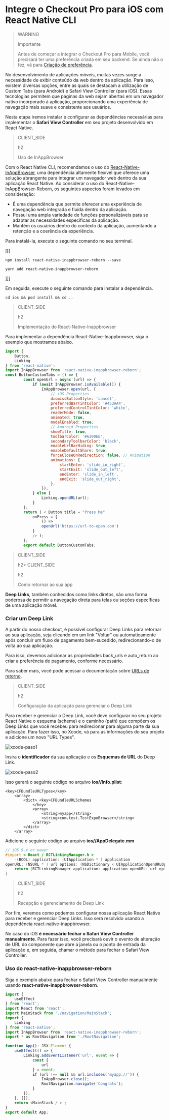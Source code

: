 # Integre o Checkout Pro para iOS com React Native CLI

> WARNING
>
> Importante
>
> Antes de começar a integrar o Checkout Pro para Mobile, você precisará ter uma preferência criada em seu backend. Se ainda não o fez, vá para [Criação de preferência](/developers/pt/docs/checkout-pro/integrate-preferences).

No desenvolvimento de aplicações móveis, muitas vezes surge a necessidade de exibir conteúdo da web dentro da aplicação. Para isso, existem diversas opções, entre as quais se destacam a utilização de Custom Tabs (para Android) e Safari View Controller (para iOS). Essas tecnologias permitem que páginas da web sejam abertas em um navegador nativo incorporado á aplicação, proporcionando uma experiência de navegação mais suave e consistente aos usuários.

Nesta etapa iremos instalar e configurar as dependências necessárias para implementar o **Safari View Controller** em seu projeto desenvolvido em React Native.

> CLIENT_SIDE
>
> h2
>
> Uso de InAppBrowser

Com o React Native CLI, recomendamos o uso do [React-Native-InAppBrowser](https://www.npmjs.com/package/react-native-inappbrowser-reborn), uma dependência altamente flexível que oferece uma solução abrangente para integrar um navegador web dentro da sua aplicação React Native. Ao considerar o uso do React-Native-InAppBrowser-Reborn, os seguintes aspectos foram levados em consideração:

* É uma dependência que permite oferecer uma experiência de navegação web integrada e fluída dentro da aplicação.
* Possui uma ampla variedade de funções personalizáveis para se adaptar às necessidades específicas da aplicação.
* Mantém os usuários dentro do contexto da aplicação, aumentando a retenção e a coerência da experiência.

Para instalá-la, execute o seguinte comando no seu terminal.

[[[
```npm
npm install react-native-inappbrowser-reborn --save
```
```yarn
yarn add react-native-inappbrowser-reborn
```
]]]

Em seguida, execute o seguinte comando para instalar a dependência.

```
cd ios && pod install && cd ..
```

> CLIENT_SIDE
>
> h2
>
> Implementação do React-Native-Inappbrowser

Para implementar a dependência React-Native-Inappbrowser, siga o exemplo que mostramos abaixo.

```JavaScript
import {
	Button,
	Linking
} from 'react-native';
import InAppBrowser from 'react-native-inappbrowser-reborn';
const ButtonCustomTabs = () => {
		const openUrl = async (url) => {
			if (await InAppBrowser.isAvailable()) {
				InAppBrowser.open(url, {
					// iOS Properties
					dismissButtonStyle: 'cancel',
					preferredBarTintColor: '#453AA4',
					preferredControlTintColor: 'white',
					readerMode: false,
					animated: true,
					modalEnabled: true,
					// Android Properties
					showTitle: true,
					toolbarColor: '#6200EE',
					secondaryToolbarColor: 'black',
					enableUrlBarHiding: true,
					enableDefaultShare: true,
					forceCloseOnRedirection: false, // Animation
					animations: {
						startEnter: 'slide_in_right',
						startExit: 'slide_out_left',
						endEnter: 'slide_in_left',
						endExit: 'slide_out_right',
					},
				});
			} else {
				Linking.openURL(url);
			}
		};
		return ( < Button title = "Press Me"
			onPress = {
				() =>
				openUrl('https://url-to-open.com')
			}
			/> );
		};
		export default ButtonCustomTabs;
```

> CLIENT_SIDE
>
> h2> CLIENT_SIDE
>
> h2
>
> Como retornar ao sua app

**Deep Links**, também conhecidos como links diretos, são uma forma poderosa de permitir a navegação direta para telas ou seções específicas de uma aplicação móvel.

### Criar um Deep Link

A partir do nosso checkout, é possível configurar Deep Links para retornar ao sua aplicação, seja clicando em um link "Voltar" ou automaticamente após concluir um fluxo de pagamento bem-sucedido, redirecionando-o de volta ao sua aplicação.

Para isso, devemos adicionar as propriedades back_urls e auto_return ao criar a preferência de pagamento, conforme necessário.

Para saber mais, você pode acessar a documentação sobre [URLs de retorno](/developers/es/docs/checkout-pro/checkout-customization/user-interface/redirection).

> CLIENT_SIDE
>
> h2
>
> Configuração da aplicação para gerenciar o Deep Link

Para receber e gerenciar o Deep Link, você deve configurar no seu projeto React Native o esquema (scheme) e o caminho (path) que compõem os Deep Links que você recebeu para redirecionar para alguma parte da sua aplicação. Para fazer isso, no Xcode, vá para as informações do seu projeto e adicione um novo "URL Types".

![xcode-paso1](/images/cow/xcode-paso1.png)

Insira o **identificador** da sua aplicação e os **Esquemas de URL** do Deep Link.

![xcode-paso2](/images/cow/xcode-paso2.png)

Isso gerará o seguinte código no arquivo **ios/<appname>/Info.plist**:

```info.plist
<key>CFBundleURLTypes</key>
    <array>
        <dict> <key>CFBundleURLSchemes
            </key>
            <array>
                <string>myapp</string>
                <string>com.test.TestExpoBrowser</string>
            </array>
        </dict> 
    </array>
```

Adicione o seguinte código ao arquivo **ios/<appname>/AppDelegate.mm**

```AppDelegate.mm
// iOS 9.x or newer
#import < React / RCTLinkingManager.h >
	-(BOOL) application: (UIApplication * ) application
openURL: (NSURL * ) url options: (NSDictionary < UIApplicationOpenURLOptionsKey, id > * ) options {
	return [RCTLinkingManager application: application openURL: url options: options];
}
```

> CLIENT_SIDE
>
> h2
>
> Recepção e gerenciamento de Deep Link

Por fim, veremos como podemos configurar nossa aplicação React Native para receber e gerenciar Deep Links. Isso será resolvido usando a dependência react-native-inappbrowser.

No caso do iOS **é necessário fechar o Safari View Controller manualmente**. Para fazer isso, você precisará ouvir o evento de alteração de URL do componente que abre a janela ou o ponto de entrada da aplicação e, em seguida, chamar o método para fechar o Safari View Controller.


### Uso do react-native-inappbrowser-reborn

Siga o exemplo abaixo para fechar o Safari View Controller manualmente usando **react-native-inappbrowser-reborn**.

```JavaScript
import {
	useEffect
} from 'react';
import React from 'react';
import MainStack from './navigation/MainStack';
import {
	Linking
} from 'react-native';
import InAppBrowser from 'react-native-inappbrowser-reborn';
import * as RootNavigation from './RootNavigation';

function App(): JSX.Element {
	useEffect(() => {
		Linking.addEventListener('url', event => {
			const {
				url
			} = event;
			if (url !== null && url.includes('myapp://')) {
				InAppBrowser.close();
				RootNavigation.navigate('Congrats');
			}
		});
	}, []);
	return <MainStack / > ;
}
export default App;
```

